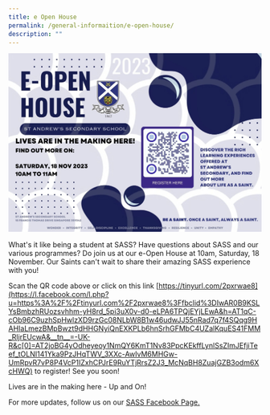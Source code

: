```yaml
---
title: e Open House
permalink: /general-informaition/e-open-house/
description: ""
---
```

![](/images/E%20Open%20House%202023/sass%20e-open%20house%201.jpg)

What's it like being a student at SASS? Have questions about SASS and our various programmes? Do join us at our e-Open House at 10am, Saturday, 18 November. Our Saints can't wait to share their amazing SASS experience with you!

Scan the QR code above or click on this link [https://tinyurl.com/2pxrwae8](https://l.facebook.com/l.php?u=https%3A%2F%2Ftinyurl.com%2F2pxrwae8%3Ffbclid%3DIwAR0B9KSLYsBmbzhRUozsvhhm-yH8rd_5pi3uX0v-d0-eLPA6TPQjEYjLEwA&h=AT1qC-cOb96C9uzhSpHwlzXD9rzGc08NLbW8B1w46udwJJ55nRad7q7f4SQqg9HAHIaLmezBMpBwzt9dHHGNyiQnEXKPLb6hnSrhGFMbC4UZalKquES41FMM_RljrEUcwA&__tn__=-UK-R&c[0]=AT2joBG4yOdheyeoy1NmQY6KmT1Nv83PpcKEkffLynlSsZImJEfjiTeef_tOLNI141Yka9PzJHqTWV_3XXc-AwIvM6MHGw-UmRpvR7vP8P4VcP1IZxhCPJrE9RuYTjRrsZ2J3_McNqBH8ZuajGZB3odm6XcHWQ) to register! See you soon!

 Lives are in the making here - Up and On!
 


For more updates, follow us on our 
[SASS Facebook Page.](https://www.facebook.com/standrewssec/)